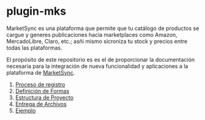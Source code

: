 # plugin-mks

MarketSync es una plataforma que permite que tu catálogo de productos se cargue y generes publicaciones hacia marketplaces como Amazon, MercadoLibre, Claro, etc.; asñi mismo sicroniza tu stock y precios entre todas las plataformas.


El propósito de este repositorio es es el de proporcionar la documentación necesaria para la integración de nueva funcionalidad y aplicaciones  a la plataforma de [MarketSync](https://marketsync.mx).

1. [Proceso de registro](docs/registro.md)
2. [Definición de Formas](docs/forma.md)
3. [Estructura de Proyecto](docs/proyecto.md)
4. [Entrega de Archivos](docs/entrega.md)
5. [Ejemplo](php/readme.md)
